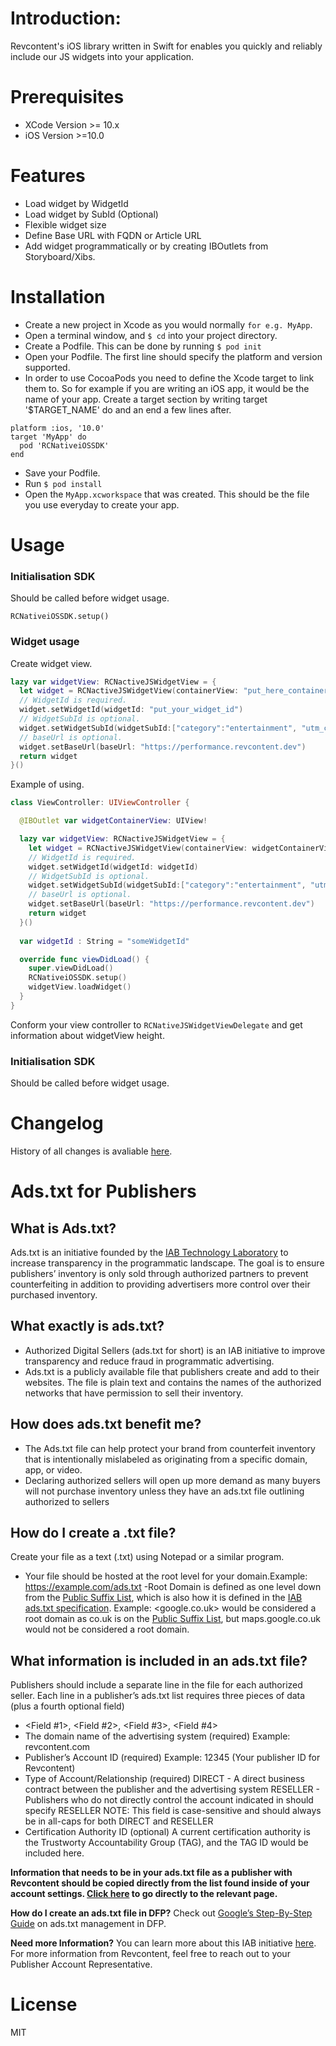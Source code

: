 # Introduction:
Revcontent's iOS library written in Swift for enables you quickly and reliably include our JS widgets into your application.

# Prerequisites
- XCode Version >= 10.x
- iOS Version >=10.0

# Features
- Load widget by WidgetId
- Load widget by SubId (Optional)
- Flexible widget size
- Define Base URL with FQDN or Article URL
- Add widget programmatically or by creating IBOutlets from Storyboard/Xibs.
# Installation
- Create a new project in Xcode as you would normally `for e.g. MyApp`.
- Open a terminal window, and `$ cd` into your project directory.
- Create a Podfile. This can be done by running `$ pod init`
- Open your Podfile. The first line should specify the platform and version supported.
- In order to use CocoaPods you need to define the Xcode target to link them to. So for example if you are writing an iOS app, it would be the name of your app. Create a target section by writing target '$TARGET_NAME' do and an end a few lines after.
```
platform :ios, '10.0'
target 'MyApp' do
  pod 'RCNativeiOSSDK'
end
```
- Save your Podfile.
- Run `$ pod install`
- Open the `MyApp.xcworkspace` that was created. This should be the file you use everyday to create your app.

# Usage

 ### Initialisation SDK
 
Should be called before widget usage.

```
RCNativeiOSSDK.setup()
```
### Widget usage

Create widget view.
```swift  
lazy var widgetView: RCNactiveJSWidgetView = {
  let widget = RCNactiveJSWidgetView(containerView: "put_here_container_for_widget")
  // WidgetId is required.
  widget.setWidgetId(widgetId: "put_your_widget_id")
  // WidgetSubId is optional.
  widget.setWidgetSubId(widgetSubId:["category":"entertainment", "utm_code":"123456"]);
  // baseUrl is optional.
  widget.setBaseUrl(baseUrl: "https://performance.revcontent.dev")
  return widget
}()
```

Example of using.

```swift
class ViewController: UIViewController {

  @IBOutlet var widgetContainerView: UIView!

  lazy var widgetView: RCNactiveJSWidgetView = {
    let widget = RCNactiveJSWidgetView(containerView: widgetContainerView)
    // WidgetId is required.
    widget.setWidgetId(widgetId: widgetId)
    // WidgetSubId is optional.
    widget.setWidgetSubId(widgetSubId:["category":"entertainment", "utm_code":"123456"]);
    // baseUrl is optional.
    widget.setBaseUrl(baseUrl: "https://performance.revcontent.dev")
    return widget
  }()
  
  var widgetId : String = "someWidgetId"

  override func viewDidLoad() {
    super.viewDidLoad()
    RCNativeiOSSDK.setup()
    widgetView.loadWidget()
  }
}

```
Conform your view controller to  ```RCNativeJSWidgetViewDelegate``` and get information about widgetView height.

 ### Initialisation SDK
 
Should be called before widget usage.

# Changelog

History of all changes is avaliable [here](Changelog.md).

# Ads.txt for Publishers

## What is Ads.txt?
Ads.txt is an initiative founded by the [IAB Technology Laboratory](https://iabtechlab.com) to increase transparency in the programmatic landscape. The goal is to ensure publishers’ inventory is only sold through authorized partners to prevent counterfeiting in addition to providing advertisers more control over their purchased inventory.

## What exactly is ads.txt?
- Authorized Digital Sellers (ads.txt for short) is an IAB initiative to improve transparency and reduce fraud in programmatic advertising.
- Ads.txt is a publicly available file that publishers create and add to their websites. The file is plain text and contains the names of the authorized networks that have permission to sell their inventory.

## How does ads.txt benefit me?
- The Ads.txt file can help protect your brand from counterfeit inventory that is intentionally mislabeled as originating from a specific domain, app, or video.
- Declaring authorized sellers will open up more demand as many buyers will not purchase inventory unless they have an ads.txt file outlining authorized to sellers

## How do I create a .txt file?
Create your file as a text (.txt) using Notepad or a similar program.
- Your file should be hosted at the root level for your domain.Example: <https://example.com/ads.txt>
-Root Domain is defined as one level down from the [Public Suffix List](https://publicsuffix.org/list/), which is also how it is defined in the [IAB ads.txt specification](https://iabtechlab.com/ads-txt/). Example: <google.co.uk> would be considered a root domain as co.uk is on the [Public Suffix List](https://publicsuffix.org/list/), but maps.google.co.uk would not be considered a root domain.  

## What information is included in an ads.txt file?
Publishers should include a separate line in the file for each authorized seller. Each line in a publisher’s ads.txt list requires three pieces of data (plus a fourth optional field)
-  <Field #1>, <Field #2>, <Field #3>, <Field #4>
-  The domain name of the advertising system (required) Example: revcontent.com
- Publisher’s Account ID (required) Example: 12345 (Your publisher ID for Revcontent)
- Type of Account/Relationship (required) DIRECT - A direct business contract between the publisher and the advertising system RESELLER - Publishers who do not directly control the account indicated in  should specify RESELLER NOTE: This field is case-sensitive and should always be in all-caps for both DIRECT and RESELLER
- Certification Authority ID (optional) A current certification authority is the Trustworty Accountability Group (TAG), and the TAG ID would be included here.

**Information that needs to be in your ads.txt file as a publisher with Revcontent should be copied directly from the list found inside of your account settings. [Click here](https://www.revcontent.com/ads_txt) to go directly to the relevant page.**

**How do I create an ads.txt file in DFP?**
Check out [Google’s Step-By-Step Guide](https://support.google.com/dfp_premium/answer/7544382) on ads.txt management in DFP.

**Need more Information?**
You can learn more about this IAB initiative [here](https://iabtechlab.com/ads-txt/). For more information from Revcontent, feel free to reach out to your Publisher Account Representative.

# License
MIT



